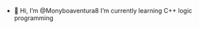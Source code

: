 - 👋 Hi, I’m @Monyboaventura8
I’m currently learning C++ logic programming

<!---
Monyboaventura8/Monyboaventura8 is a ✨ special ✨ repository because its `README.md` (this file) appears on your GitHub profile.
You can click the Preview link to take a look at your changes.
--->
